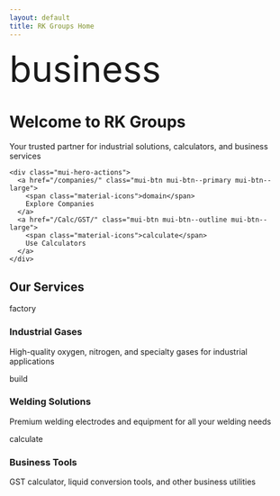 ```yaml
---
layout: default
title: RK Groups Home
---
```


<div class="mui-hero">
  <div class="mui-hero-content">
    <div class="mui-hero-icon">
      <span class="material-icons" style="font-size: 4rem;">business</span>
    </div>
    <h1 class="mui-hero-title">Welcome to RK Groups</h1>
    <p class="mui-hero-subtitle">Your trusted partner for industrial solutions, calculators, and business services</p>

    <div class="mui-hero-actions">
      <a href="/companies/" class="mui-btn mui-btn--primary mui-btn--large">
        <span class="material-icons">domain</span>
        Explore Companies
      </a>
      <a href="/Calc/GST/" class="mui-btn mui-btn--outline mui-btn--large">
        <span class="material-icons">calculate</span>
        Use Calculators
      </a>
    </div>
  </div>
</div>

<div class="mui-features">
  <h2>Our Services</h2>
  <div class="mui-features-grid">
    <div class="mui-feature-card">
      <span class="material-icons mui-feature-icon">factory</span>
      <h3>Industrial Gases</h3>
      <p>High-quality oxygen, nitrogen, and specialty gases for industrial applications</p>
    </div>
    <div class="mui-feature-card">
      <span class="material-icons mui-feature-icon">build</span>
      <h3>Welding Solutions</h3>
      <p>Premium welding electrodes and equipment for all your welding needs</p>
    </div>
    <div class="mui-feature-card">
      <span class="material-icons mui-feature-icon">calculate</span>
      <h3>Business Tools</h3>
      <p>GST calculator, liquid conversion tools, and other business utilities</p>
    </div>
  </div>
</div>

